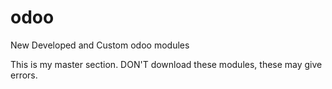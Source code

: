 # odoo
New Developed and Custom odoo modules

This is my master section. DON'T download these modules, these may give errors.
